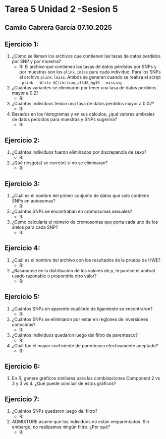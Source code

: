 # **Tarea 5 Unidad 2 -Sesion 5**
**Camilo Cabrera García**
**07.10.2025**
-------------------
## **Ejercicio 1:**

1. ¿Cómo se llaman los archivos que contienen las tasas de datos perdidos por SNP y por muestra?
   * R: El archivo que contienen las tasas de datos pérdidos por SNPs y por muestras son los `plink.imiss` para cada individuo. Para los SNPs el archivo `plink.lmiss`. Ambos se generan cuando se realiza el script : `plink --bfile $C/chilean_all48_hg19 --missing`
2. ¿Cuántas variantes se eliminaron por tener una tasa de datos perdidos mayor a 0.2?
   * R: 
3. ¿Cuántos individuos tenían una tasa de datos perdidos mayor a 0.02?
   * R:
4. Basados en los histogramas y en sus cálculos, ¿qué valores umbrales de datos perdidos para muestras y SNPs sugeriría?
   * R:

## **Ejercicio 2:**

1. ¿Cuántos individuos fueron eliminados por discrepancia de sexo?
   * R:
2. ¿Qué riesgo(s) se corre(n) si no se eliminaran?
   * R:

## **Ejercicio 3:**

1. ¿Cuál es el nombre del primer conjunto de datos que solo contiene SNPs en autosomas?
   * R:
3. ¿Cuántos SNPs se encontraban en cromosomas sexuales?
   * R:
5. ¿Como calcularía el número de cromosomas que porta cada uno de los alelos para cada SNP?
   * R:


## **Ejercicio 4:**

1. ¿Cuál es el nombre del archivo con los resultados de la prueba de HWE?
   * R:
3. ¿Basándose en la distribución de los valores de *p*, le parece el umbral usado razonable o propondría otro valor?
   * R:

## **Ejercicio 5:**

1. ¿Cuántos SNPs en aparente equilibrio de ligamiento se encontraron?
   * R:
3. ¿Cuántos SNPs se eliminaron por estar en regiones de inversiones conocidas?
   * R:
5. ¿Cuántos individuos quedaron luego del filtro de parentesco?
   * R:
7. ¿Cuál fue el mayor coeficiente de parentesco efectivamente aceptado?
   * R:

## **Ejercicio 6:**

1. En R, genere gráficos similares para las combinaciones Component 2 vs 3 y 3 vs 4. ¿Qué puede concluir de estos gráficos?

## **Ejercicio 7:**

1. ¿Cuántos SNPs quedaron luego del filtro?
   * R: 
3. ADMIXTURE asume que los individuos no están emparentados. Sin embargo, no realizamos ningún filtro. ¿Por qué?
   * R:

